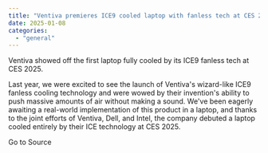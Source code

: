 ```yaml
---
title: "Ventiva premieres ICE9 cooled laptop with fanless tech at CES 2025"
date: 2025-01-08
categories: 
  - "general"
---
```


Ventiva showed off the first laptop fully cooled by its ICE9 fanless tech at CES 2025.

Last year, we were excited to see the launch of Ventiva's wizard-like ICE9 fanless cooling technology and were wowed by their invention's ability to push massive amounts of air without making a sound. We've been eagerly awaiting a real-world implementation of this product in a laptop, and thanks to the joint efforts of Ventiva, Dell, and Intel, the company debuted a laptop cooled entirely by their ICE technology at CES 2025.

Go to Source
